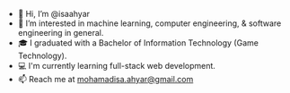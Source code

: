 - 👋 Hi, I’m @isaahyar
- 👀 I’m interested in machine learning, computer engineering, & software engineering in general.
- 🎓 I graduated with a Bachelor of Information Technology (Game Technology).
- 💻 I'm currently learning full-stack web development.
- 📫 Reach me at mohamadisa.ahyar@gmail.com

<!---
isaahyar/isaahyar is a ✨ special ✨ repository because its `README.md` (this file) appears on your GitHub profile.
You can click the Preview link to take a look at your changes.
--->
